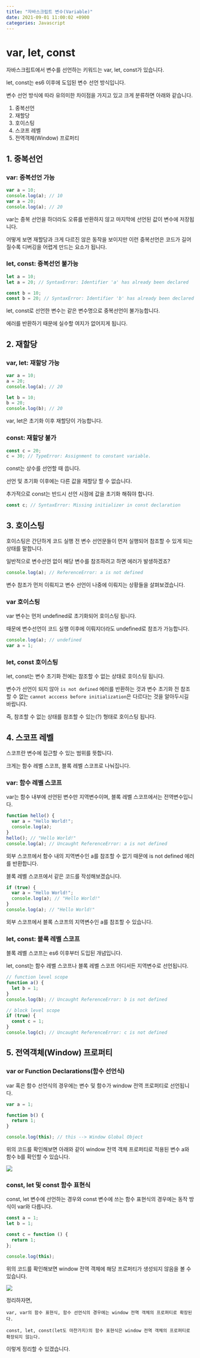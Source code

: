 ```yaml
---
title: "자바스크립트 변수(Variable)"
date: 2021-09-01 11:00:02 +0900
categories: Javascript
---
```


# var, let, const

자바스크립트에서 변수를 선언하는 키워드는 var, let, const가 있습니다.

let, const는 es6 이후에 도입된 변수 선언 방식입니다.

변수 선언 방식에 따라 유의미한 차이점을 가지고 있고 크게 분류하면 아래와 같습니다.

1. 중복선언
2. 재할당
3. 호이스팅
4. 스코프 레벨
5. 전역객체(Window) 프로퍼티

## 1. 중복선언

### var: 중복선언 가능

```js
var a = 10;
console.log(a); // 10
var a = 20;
console.log(a); // 20
```

var는 중복 선언을 하더라도 오류를 반환하지 않고 마지막에 선언된 값이 변수에 저장됩니다.

어떻게 보면 재할당과 크게 다르진 않은 동작을 보이지만 이런 중복선언은 코드가 길어질수록 디버깅을 어렵게 만드는 요소가 됩니다.

### let, const: 중복선언 불가능

```js
let a = 10;
let a = 20; // SyntaxError: Identifier 'a' has already been declared

const b = 10;
const b = 20; // SyntaxError: Identifier 'b' has already been declared
```

let, const로 선언한 변수는 같은 변수명으로 중복선언이 불가능합니다.

에러를 반환하기 때문에 실수할 여지가 없어지게 됩니다.

## 2. 재할당

### var, let: 재할당 가능

```js
var a = 10;
a = 20;
console.log(a); // 20

let b = 10;
b = 20;
console.log(b); // 20
```

var, let은 초기화 이후 재할당이 가능합니다.

### const: 재할당 불가

```js
const c = 20;
c = 30; // TypeError: Assignment to constant variable.
```

const는 상수를 선언할 때 씁니다.

선언 및 초기화 이후에는 다른 값을 재할당 할 수 없습니다.

추가적으로 const는 반드시 선언 시점에 값을 초기화 해줘야 합니다.

```js
const c; // SyntaxError: Missing initializer in const declaration
```

## 3. 호이스팅

호이스팅은 간단하게 코드 실행 전 변수 선언문들이 먼저 실행되어 참조할 수 있게 되는 상태를 말합니다.

일반적으로 변수선언 없이 해당 변수를 참조하려고 하면 에러가 발생하겠죠?

```js
console.log(a); // ReferenceError: a is not defined
```

변수 참조가 먼저 이뤄지고 변수 선언이 나중에 이뤄지는 상황들을 살펴보겠습니다.

### var 호이스팅

var 변수는 먼저 undefined로 초기화되어 호이스팅 됩니다.

때문에 변수선언이 코드 실행 이후에 이뤄지더라도 undefined로 참조가 가능합니다.

```js
console.log(a); // undefined
var a = 1;
```

### let, const 호이스팅

let, const는 변수 초기화 전에는 참조할 수 없는 상태로 호이스팅 됩니다.

변수가 선언이 되지 않아 `is not defined` 에러를 반환하는 것과 변수 초기화 전 참조할 수 없는 `cannot acccess before initialization`은 다르다는 것을 알아두시길 바랍니다.

즉, 참조할 수 없는 상태를 참조할 수 있는(?) 형태로 호이스팅 됩니다.

## 4. 스코프 레벨

스코프란 변수에 접근할 수 있는 범위를 뜻합니다.

크게는 함수 레벨 스코프, 블록 레벨 스코프로 나눠집니다.

### var: 함수 레벨 스코프

var는 함수 내부에 선언된 변수만 지역변수이며, 블록 레벨 스코프에서는 전역변수입니다.

```js
function hello() {
  var a = "Hello World!";
  console.log(a);
}
hello(); // "Hello World!"
console.log(a); // Uncaught ReferenceError: a is not defined
```

외부 스코프에서 함수 내의 지역변수인 a를 참조할 수 없기 때문에 is not defined 에러를 반환합니다.

블록 레벨 스코프에서 같은 코드를 작성해보겠습니다.

```js
if (true) {
  var a = "Hello World!";
  console.log(a); // "Hello World!"
}
console.log(a); // "Hello World!"
```

외부 스코프에서 블록 스코프의 지역변수인 a를 참조할 수 있습니다.

### let, const: 블록 레벨 스코프

블록 레벨 스코프는 es6 이후부터 도입된 개념입니다.

let, const는 함수 레벨 스코프나 블록 레벨 스코프 어디서든 지역변수로 선언됩니다.

```js
// function level scope
function a() {
  let b = 1;
}
console.log(b); // Uncaught ReferenceError: b is not defined

// block level scope
if (true) {
  const c = 1;
}
console.log(c); // Uncaught ReferenceError: c is not defined
```

## 5. 전역객체(Window) 프로퍼티

### var or Function Declarations(함수 선언식)

var 혹은 함수 선언식의 경우에는 변수 및 함수가 window 전역 프로퍼티로 선언됩니다.

```js
var a = 1;

function b() {
  return 1;
}

console.log(this); // this --> Window Global Object
```

위의 코드를 확인해보면 아래와 같이 window 전역 객체 프로퍼티로 적용된 변수 a와 함수 b를 확인할 수 있습니다.

![](/assets/images/frontend-performance-01.png)

### const, let 및 const 함수 표현식

const, let 변수에 선언하는 경우와 const 변수에 쓰는 함수 표현식의 경우에는 동작 방식이 var와 다릅니다.

```js
const a = 1;
let b = 1;

const c = function () {
  return 1;
};

console.log(this);
```

위의 코드를 확인해보면 window 전역 객체에 해당 프로퍼티가 생성되지 않음을 볼 수 있습니다.

![](/assets/images/frontend-performance-02.png)

정리하자면,

`var, var의 함수 표현식, 함수 선언식의 경우에는 window 전역 객체의 프로퍼티로 확장된다.`

`const, let, const(let도 마찬가지)의 함수 표현식은 window 전역 객체의 프로퍼티로 확장되지 않는다.`

이렇게 정리할 수 있겠습니다.
